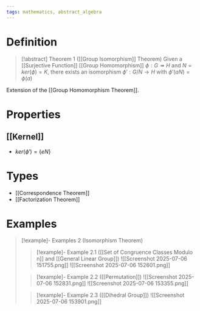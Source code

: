```yaml
---
tags: mathematics, abstract_algebra
---
```


# Definition

> [!abstract] Theorem 1 ([[Group Isomorphism]] Theorem)
> Given a [[Surjective Function]] [[Group Homomorphism]] $\phi: G \twoheadrightarrow H$ and $N = ker(\phi) = K$, there exists an isomorphism $\phi': G/N \rightarrow H$ with $\phi'(aN) = \phi(a)$

Extension of the [[Group Homomorphism Theorem]].

# Properties

## [[Kernel]]
- $ker(\phi') = \{eN\}$

# Types
- [[Correspondence Theorem]]
- [[Factorization Theorem]]

# Examples

> [!example]- Examples 2 (Isomorphism Theorem)
> > [!example]- Example 2.1 ([[Set of Congruence Classes Modulo n]] and [[General Linear Group]])
> > ![[Screenshot 2025-07-06 151755.png]]
> > ![[Screenshot 2025-07-06 152601.png]]
> 
> > [!example]- Example 2.2 ([[Permutation]])
> > ![[Screenshot 2025-07-06 152831.png]]
> > ![[Screenshot 2025-07-06 153355.png]]
> 
> > [!example]- Example 2.3 ([[Dihedral Group]])
> > ![[Screenshot 2025-07-06 153901.png]]